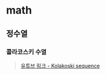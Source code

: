 # math

## 정수열

### 콜라코스키 수열
> [유튜브 링크 - Kolakoski sequence](https://www.youtube.com/watch?v=co5sOgZ3XcM)